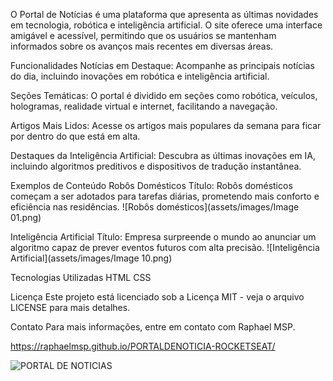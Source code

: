 
O Portal de Notícias é uma plataforma que apresenta as últimas novidades em tecnologia, robótica e inteligência artificial. O site oferece uma interface amigável e acessível, permitindo que os usuários se mantenham informados sobre os avanços mais recentes em diversas áreas.

Funcionalidades
Notícias em Destaque: Acompanhe as principais notícias do dia, incluindo inovações em robótica e inteligência artificial.

Seções Temáticas: O portal é dividido em seções como robótica, veículos, hologramas, realidade virtual e internet, facilitando a navegação.

Artigos Mais Lidos: Acesse os artigos mais populares da semana para ficar por dentro do que está em alta.

Destaques da Inteligência Artificial: Descubra as últimas inovações em IA, incluindo algoritmos preditivos e dispositivos de tradução instantânea.

Exemplos de Conteúdo
Robôs Domésticos
Título: Robôs domésticos começam a ser adotados para tarefas diárias, prometendo mais conforto e eficiência nas residências.
![Robôs domésticos](assets/images/Image 01.png)

Inteligência Artificial
Título: Empresa surpreende o mundo ao anunciar um algoritmo capaz de prever eventos futuros com alta precisão.
![Inteligência Artificial](assets/images/Image 10.png)

Tecnologias Utilizadas
HTML
CSS

Licença
Este projeto está licenciado sob a Licença MIT - veja o arquivo LICENSE para mais detalhes.

Contato
Para mais informações, entre em contato com Raphael MSP.

https://raphaelmsp.github.io/PORTALDENOTICIA-ROCKETSEAT/

![PORTAL DE NOTICIAS](https://github.com/user-attachments/assets/f5b1803d-4a35-4a8c-ab16-9214cfb33c98)
